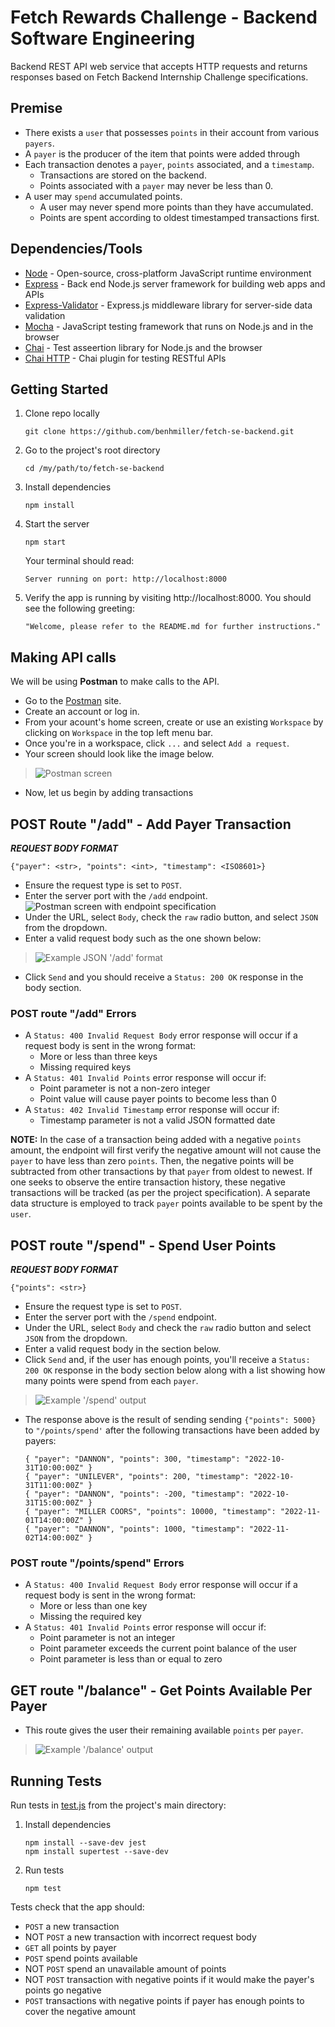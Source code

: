 # Fetch Rewards Challenge - Backend Software Engineering
Backend REST API web service that accepts HTTP requests and returns responses based on Fetch Backend Internship Challenge specifications.

## Premise
* There exists a `user` that possesses `points` in their account from various `payers`.
* A `payer` is the producer of the item that points were added through
* Each transaction denotes a `payer`, `points` associated, and a `timestamp`.
  * Transactions are stored on the backend.
  * Points associated with a `payer` may never be less than 0.
* A user may `spend` accumulated points.
  * A user may never spend more points than they have accumulated.
  * Points are spent according to oldest timestamped transactions first.

## Dependencies/Tools
* [Node](https://nodejs.org/) - Open-source, cross-platform JavaScript runtime environment
* [Express](https://expressjs.com/) - Back end Node.js server framework for building web apps and APIs
* [Express-Validator](https://express-validator.github.io/docs/) - Express.js middleware library for server-side data validation
* [Mocha](https://mochajs.org/) - JavaScript testing framework that runs on Node.js and in the browser
* [Chai](https://www.chaijs.com/) - Test asseertion library for Node.js and the browser
* [Chai HTTP](https://www.npmjs.com/package/chai-http) - Chai plugin for testing RESTful APIs


## Getting Started
1) Clone repo locally
    ```
    git clone https://github.com/benhmiller/fetch-se-backend.git
    ```
2) Go to the project's root directory
    ```
    cd /my/path/to/fetch-se-backend
    ```
3) Install dependencies
    ```
    npm install
    ```
4) Start the server
    ```
    npm start
    ```
    Your terminal should read:
    ```
    Server running on port: http://localhost:8000
    ```
5) Verify the app is running by visiting http://localhost:8000. You should see the following greeting:  
    ```
    "Welcome, please refer to the README.md for further instructions."
    ```

## Making API calls
We will be using **Postman** to make calls to the API.  
* Go to the [Postman](https://www.postman.com/) site.
* Create an account or log in.
* From your acount's home screen, create or use an existing `Workspace` by clicking on `Workspace` in the top left menu bar.
* Once you're in a workspace, click `...` and select `Add a request`.
* Your screen should look like the image below.
>![Postman screen](/assets/images/postman-1.png)
* Now, let us begin by adding transactions

## POST Route "/add" - Add Payer Transaction
***REQUEST BODY FORMAT*** 
```
{"payer": <str>, "points": <int>, "timestamp": <ISO8601>}
```
* Ensure the request type is set to `POST`.
* Enter the server port with the `/add` endpoint.
![Postman screen with endpoint specification](/assets/images/postman-2.png)
* Under the URL, select `Body`, check the `raw` radio button, and select `JSON` from the dropdown.
* Enter a valid request body such as the one shown below:
>![Example JSON '/add' format](/assets/images/JSON-add-example.png)
* Click `Send` and you should receive a `Status: 200 OK` response in the body section.

### POST route "/add" Errors
* A `Status: 400 Invalid Request Body` error response will occur if a request body is sent in the wrong format:
  * More or less than three keys
  * Missing required keys
* A `Status: 401 Invalid Points` error response will occur if:
  * Point parameter is not a non-zero integer
  * Point value will cause payer points to become less than 0
* A `Status: 402 Invalid Timestamp` error response will occur if:
  * Timestamp parameter is not a valid JSON formatted date

**NOTE:** In the case of a transaction being added with a negative `points` amount, the endpoint will first verify the negative
amount will not cause the `payer` to have less than zero `points`. Then, the negative points will be subtracted from other transactions by that `payer` from oldest to newest. If one seeks to observe the entire transaction history, these negative transactions will be tracked (as per the project specification). A separate data structure is employed to track `payer` points available to be spent by the `user`.

## POST route "/spend" - Spend User Points
***REQUEST BODY FORMAT***
```
{"points": <str>}
```
* Ensure the request type is set to `POST`.
* Enter the server port with the `/spend` endpoint.
* Under the URL, select `Body` and  check the `raw` radio button and select `JSON` from the dropdown.
* Enter a valid request body in the section below.
* Click  `Send` and, if the user has enough points, you'll receive a `Status: 200 OK` response in the body section below along with a list showing how many points were spend from each `payer`.
>![Example '/spend' output](/assets/images/postman-3.png)
* The response above is the result of sending sending `{"points": 5000}` to `"/points/spend'` after the following transactions have been added by payers:
  ```
  { "payer": "DANNON", "points": 300, "timestamp": "2022-10-31T10:00:00Z" }
  { "payer": "UNILEVER", "points": 200, "timestamp": "2022-10-31T11:00:00Z" }
  { "payer": "DANNON", "points": -200, "timestamp": "2022-10-31T15:00:00Z" }
  { "payer": "MILLER COORS", "points": 10000, "timestamp": "2022-11-01T14:00:00Z" }
  { "payer": "DANNON", "points": 1000, "timestamp": "2022-11-02T14:00:00Z" }
  ```

### POST route "/points/spend" Errors
* A `Status: 400 Invalid Request Body` error response will occur if a request body is sent in the wrong format:
  * More or less than one key
  * Missing the required key
* A `Status: 401 Invalid Points` error response will occur if:
  * Point parameter is not an integer
  * Point parameter exceeds the current point balance of the user
  * Point parameter is less than or equal to zero

## GET route "/balance" - Get Points Available Per Payer
* This route gives the user their remaining available `points` per `payer`.
>![Example '/balance' output](/assets/images/postman-4.png)

## Running Tests
Run tests in [test.js](tests/test.js) from the project's main directory:
1) Install dependencies
    ```
    npm install --save-dev jest
    npm install supertest --save-dev
    ```
2) Run tests
    ```
    npm test
    ```

Tests check that the app should:
* `POST` a new transaction
* NOT `POST` a new transaction with incorrect request body
* `GET` all points by payer
* `POST` spend points available
* NOT `POST` spend an unavailable amount of points
* NOT `POST` transaction with negative points if it would make the payer's points go negative
* `POST` transactions with negative points if payer has enough points to cover the negative amount